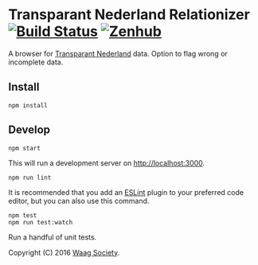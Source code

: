 # Transparant Nederland Relationizer [![Build Status](https://travis-ci.org/waagsociety/tnl-relationizer.svg)](https://travis-ci.org/waagsociety/tnl-relationizer) [![Zenhub](https://raw.githubusercontent.com/ZenHubIO/support/master/zenhub-badge.png)](https://zenhub.io)

A browser for [Transparant Nederland](https://transparantnederland.nl/) data. Option to flag wrong or incomplete data.

## Install

```shell
npm install
```

## Develop

```shell
npm start
```

This will run a development server on [http://localhost:3000](http://localhost:3000).

```shell
npm run lint
```
It is recommended that you add an [ESLint](http://eslint.org/) plugin to your preferred code editor, but you can also use this command.

```shell
npm test
npm run test:watch
```
Run a handful of unit tests.

Copyright (C) 2016 [Waag Society](http://waag.org).
